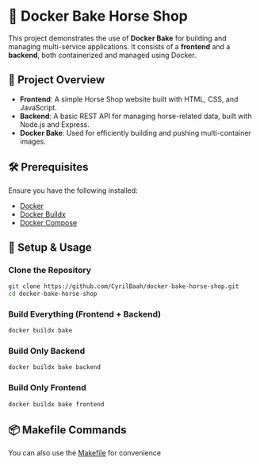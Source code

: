# 🐎 Docker Bake Horse Shop

This project demonstrates the use of **Docker Bake** for building and managing multi-service applications. It consists of a **frontend** and a **backend**, both containerized and managed using Docker.  

## 🚀 Project Overview  

- **Frontend**: A simple Horse Shop website built with HTML, CSS, and JavaScript.  
- **Backend**: A basic REST API for managing horse-related data, built with Node.js and Express.  
- **Docker Bake**: Used for efficiently building and pushing multi-container images.  


## 🛠 Prerequisites  

Ensure you have the following installed:  
- [Docker](https://docs.docker.com/get-docker/)  
- [Docker Buildx](https://docs.docker.com/build/buildx/install/)  
- [Docker Compose](https://docs.docker.com/compose/install/)  

## 🔧 Setup & Usage  

###  Clone the Repository  

```sh
git clone https://github.com/CyrilBaah/docker-bake-horse-shop.git
cd docker-bake-horse-shop
```

### Build Everything (Frontend + Backend)

```sh
docker buildx bake
```

### Build Only Backend

```sh
docker buildx bake backend
```

### Build Only Frontend

```sh
docker buildx bake frontend
```

## 📦 Makefile Commands
You can also use the [Makefile](./Makefile)  for convenience



